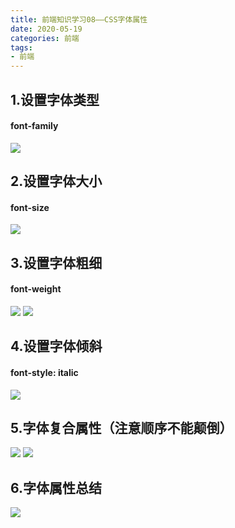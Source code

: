 ```yaml
---
title: 前端知识学习08——CSS字体属性
date: 2020-05-19
categories: 前端
tags: 
- 前端
---
```

## 1.设置字体类型
#### font-family
![](https://cdn.jsdelivr.net/gh/1120637483/image/20200519091705.png)
## 2.设置字体大小
#### font-size
![](https://gitee.com/justin2/pic/raw/master/20200519092024.png)
## 3.设置字体粗细
#### font-weight
![](https://gitee.com/justin2/pic/raw/master/20200519092102.png)
![](https://gitee.com/justin2/pic/raw/master/20200519092119.png)
## 4.设置字体倾斜
#### font-style: italic
![](https://gitee.com/justin2/pic/raw/master/20200519092202.png)
## 5.字体复合属性（注意顺序不能颠倒）
![](https://gitee.com/justin2/pic/raw/master/20200519092251.png)
![](https://gitee.com/justin2/pic/raw/master/20200519092319.png)
## 6.字体属性总结
![](https://gitee.com/justin2/pic/raw/master/20200519092340.png)


